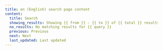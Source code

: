 ```yaml
---
title: en (English) search page content
content:
  title: Search
  showing_results: Showing {{ from }} - {{ to }} of {{ total }} results for {{ query }}
  no_results: No matching results for {{ query }}
  previous: Previous
  next: Next
  last_updated: Last updated
---    
```

